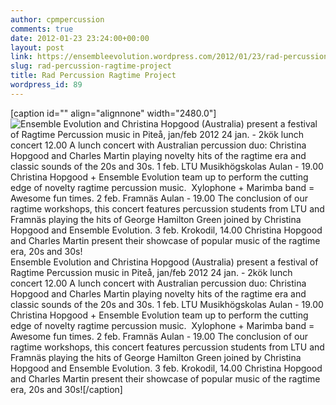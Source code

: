 ```yaml
---
author: cpmpercussion
comments: true
date: 2012-01-23 23:24:00+00:00
layout: post
link: https://ensembleevolution.wordpress.com/2012/01/23/rad-percussion-ragtime-project/
slug: rad-percussion-ragtime-project
title: Rad Percussion Ragtime Project
wordpress_id: 89
---
```


[caption id="" align="alignnone" width="2480.0"]![Ensemble Evolution and Christina Hopgood (Australia) present a festival of Ragtime Percussion music in Piteå, jan/feb 2012 24 jan. - 2kök lunch concert 12.00 A lunch concert with Australian percussion duo: Christina Hopgood and Charles Martin playing novelty hits of the ragtime era and classic sounds of the 20s and 30s. 1 feb. LTU Musikhögskolas Aulan - 19.00 Christina Hopgood + Ensemble Evolution team up to perform the cutting edge of novelty ragtime percussion music.  Xylophone + Marimba band = Awesome fun times. 2 feb. Framnäs Aulan - 19.00 The conclusion of our ragtime workshops, this concert features percussion students from LTU and Framnäs playing the hits of George Hamilton Green joined by Christina Hopgood and Ensemble Evolution. 3 feb. Krokodil, 14.00 Christina Hopgood and Charles Martin present their showcase of popular music of the ragtime era, 20s and 30s!](https://ensembleevolution.files.wordpress.com/2012/01/5ca22-img.jpg) Ensemble Evolution and Christina Hopgood (Australia) present a festival of Ragtime Percussion music in Piteå, jan/feb 2012 24 jan. - 2kök lunch concert 12.00 A lunch concert with Australian percussion duo: Christina Hopgood and Charles Martin playing novelty hits of the ragtime era and classic sounds of the 20s and 30s. 1 feb. LTU Musikhögskolas Aulan - 19.00 Christina Hopgood + Ensemble Evolution team up to perform the cutting edge of novelty ragtime percussion music.  Xylophone + Marimba band = Awesome fun times. 2 feb. Framnäs Aulan - 19.00 The conclusion of our ragtime workshops, this concert features percussion students from LTU and Framnäs playing the hits of George Hamilton Green joined by Christina Hopgood and Ensemble Evolution. 3 feb. Krokodil, 14.00 Christina Hopgood and Charles Martin present their showcase of popular music of the ragtime era, 20s and 30s![/caption]
